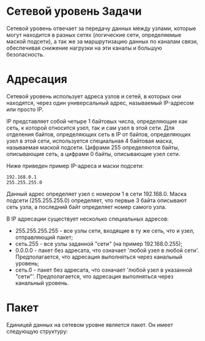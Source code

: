 Сетевой уровень
Задачи
======

Сетевой уровень отвечает за передачу данных между узлами, которые могут находится в разных сетях (логические сети, определяемые маской подсети), а так же за маршрутизацию данных по каналам связи, обеспечивая снижение нагрузки на эти каналы и большую безопасность.

Адресация
=========

Сетевой уровень использует адреса узлов и сетей, в которых они находятся, через один универсальный адрес, называемый IP-адресом или просто IP.

IP представляет собой четыре 1 байтовых числа, определяющие как сеть, к которой относится узел, так и сам узел в этой сети. Для отделения байтов, определяющих сеть в IP от байтов, определяющих узел в этой сети, используется специальная 4 байтовая маска, называемая маской подсети. Цифрами 255 определяются байты, описывающие сеть, а цифрами 0 байты, описывающие узел сети.

Ниже приведен пример IP-адреса и маски подсети:

    192.168.0.1
    255.255.255.0

Данный адрес определяет узел с номером 1 в сети 192.168.0. Маска подсети (255.255.255.0) определяет, что первые 3 байта описывают сеть узла, а последний байт определяет номер самого узла.

В IP адресации существует несколько специальных адресов:

* 255.255.255.255 - все узлы сети, входящие в ту же сеть, что и узел, отправляющий пакет; 
* сеть.255 - все узлы заданной "сети" (на пример 192.168.0.255);
* 0.0.0.0 - пакет без адресата, что означает 'любой узел в любой сети'. Предполагается, что адресация выполняться через канальный уровень;
* сеть.0 - пакет без адресата, что означает 'любой узел в указанной "сети"'. Предполагается, что адресация выполняться через канальный уровень.

Пакет
=====

Единицей данных на сетевом уровне является пакет. Он имеет следующую структуру:
